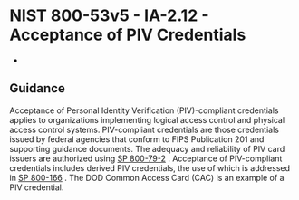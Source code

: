 # NIST 800-53v5 - IA-2.12 - Acceptance of PIV Credentials
- 
## Guidance
Acceptance of Personal Identity Verification (PIV)-compliant credentials applies to organizations implementing logical access control and physical access control systems. PIV-compliant credentials are those credentials issued by federal agencies that conform to FIPS Publication 201 and supporting guidance documents. The adequacy and reliability of PIV card issuers are authorized using [SP 800-79-2](#10963761-58fc-4b20-b3d6-b44a54daba03) . Acceptance of PIV-compliant credentials includes derived PIV credentials, the use of which is addressed in [SP 800-166](#e8552d48-cf41-40aa-8b06-f45f7fb4706c) . The DOD Common Access Card (CAC) is an example of a PIV credential.